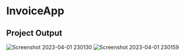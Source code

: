 # InvoiceApp

## Project Output

![Screenshot 2023-04-01 230130](https://user-images.githubusercontent.com/87797220/229305904-2681a49f-b13f-4edf-954e-3e2207db6613.png)
![Screenshot 2023-04-01 230159](https://user-images.githubusercontent.com/87797220/229305905-3c7036fc-ad50-4615-9c24-ec0c79b2be15.png)
